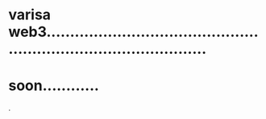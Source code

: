 # varisa web3.......................................................................................
# soon............
.

